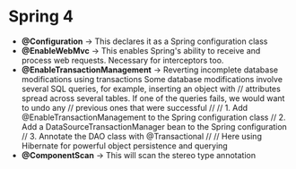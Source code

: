 Spring 4
========
- **@Configuration** -> This declares it as a Spring configuration class
- **@EnableWebMvc** -> This enables Spring's ability to receive and process web requests. Necessary for interceptors too.
- **@EnableTransactionManagement** ->  Reverting incomplete database modifications using transactions
                                  Some database modifications involve several SQL queries, for example, inserting an object with
							 // attributes spread across several tables. If one of the queries fails, we would want to undo any
							 // previous ones that were successful
							 //
							 // 1. Add @EnableTransactionManagement to the Spring configuration class
							 // 2. Add a DataSourceTransactionManager bean to the Spring configuration
							 // 3. Annotate the DAO class with @Transactional
							 //
							 // Here using Hibernate for powerful object persistence and querying
- **@ComponentScan** -> This will scan the stereo type annotation
